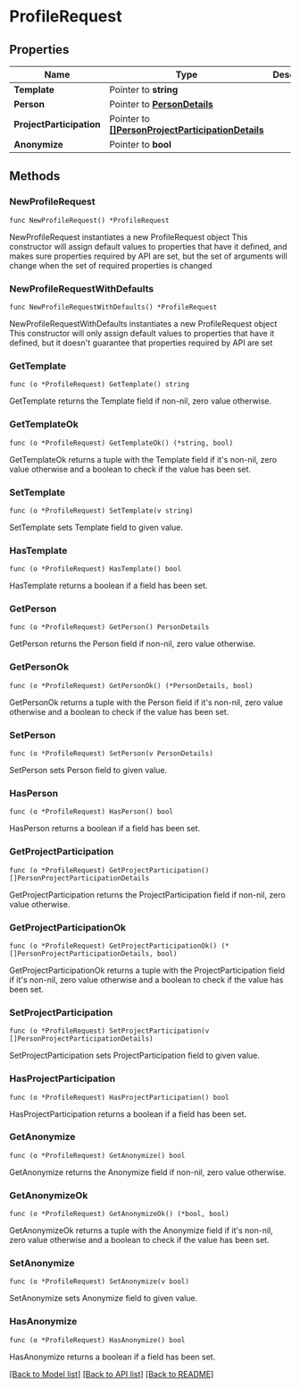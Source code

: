 # ProfileRequest

## Properties

Name | Type | Description | Notes
------------ | ------------- | ------------- | -------------
**Template** | Pointer to **string** |  | [optional] 
**Person** | Pointer to [**PersonDetails**](PersonDetails.md) |  | [optional] 
**ProjectParticipation** | Pointer to [**[]PersonProjectParticipationDetails**](PersonProjectParticipationDetails.md) |  | [optional] 
**Anonymize** | Pointer to **bool** |  | [optional] 

## Methods

### NewProfileRequest

`func NewProfileRequest() *ProfileRequest`

NewProfileRequest instantiates a new ProfileRequest object
This constructor will assign default values to properties that have it defined,
and makes sure properties required by API are set, but the set of arguments
will change when the set of required properties is changed

### NewProfileRequestWithDefaults

`func NewProfileRequestWithDefaults() *ProfileRequest`

NewProfileRequestWithDefaults instantiates a new ProfileRequest object
This constructor will only assign default values to properties that have it defined,
but it doesn't guarantee that properties required by API are set

### GetTemplate

`func (o *ProfileRequest) GetTemplate() string`

GetTemplate returns the Template field if non-nil, zero value otherwise.

### GetTemplateOk

`func (o *ProfileRequest) GetTemplateOk() (*string, bool)`

GetTemplateOk returns a tuple with the Template field if it's non-nil, zero value otherwise
and a boolean to check if the value has been set.

### SetTemplate

`func (o *ProfileRequest) SetTemplate(v string)`

SetTemplate sets Template field to given value.

### HasTemplate

`func (o *ProfileRequest) HasTemplate() bool`

HasTemplate returns a boolean if a field has been set.

### GetPerson

`func (o *ProfileRequest) GetPerson() PersonDetails`

GetPerson returns the Person field if non-nil, zero value otherwise.

### GetPersonOk

`func (o *ProfileRequest) GetPersonOk() (*PersonDetails, bool)`

GetPersonOk returns a tuple with the Person field if it's non-nil, zero value otherwise
and a boolean to check if the value has been set.

### SetPerson

`func (o *ProfileRequest) SetPerson(v PersonDetails)`

SetPerson sets Person field to given value.

### HasPerson

`func (o *ProfileRequest) HasPerson() bool`

HasPerson returns a boolean if a field has been set.

### GetProjectParticipation

`func (o *ProfileRequest) GetProjectParticipation() []PersonProjectParticipationDetails`

GetProjectParticipation returns the ProjectParticipation field if non-nil, zero value otherwise.

### GetProjectParticipationOk

`func (o *ProfileRequest) GetProjectParticipationOk() (*[]PersonProjectParticipationDetails, bool)`

GetProjectParticipationOk returns a tuple with the ProjectParticipation field if it's non-nil, zero value otherwise
and a boolean to check if the value has been set.

### SetProjectParticipation

`func (o *ProfileRequest) SetProjectParticipation(v []PersonProjectParticipationDetails)`

SetProjectParticipation sets ProjectParticipation field to given value.

### HasProjectParticipation

`func (o *ProfileRequest) HasProjectParticipation() bool`

HasProjectParticipation returns a boolean if a field has been set.

### GetAnonymize

`func (o *ProfileRequest) GetAnonymize() bool`

GetAnonymize returns the Anonymize field if non-nil, zero value otherwise.

### GetAnonymizeOk

`func (o *ProfileRequest) GetAnonymizeOk() (*bool, bool)`

GetAnonymizeOk returns a tuple with the Anonymize field if it's non-nil, zero value otherwise
and a boolean to check if the value has been set.

### SetAnonymize

`func (o *ProfileRequest) SetAnonymize(v bool)`

SetAnonymize sets Anonymize field to given value.

### HasAnonymize

`func (o *ProfileRequest) HasAnonymize() bool`

HasAnonymize returns a boolean if a field has been set.


[[Back to Model list]](../README.md#documentation-for-models) [[Back to API list]](../README.md#documentation-for-api-endpoints) [[Back to README]](../README.md)


